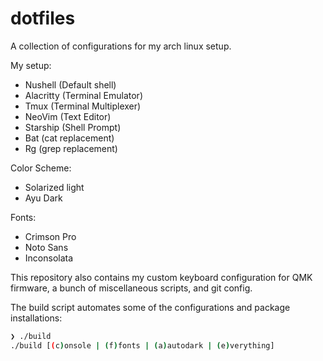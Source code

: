 # dotfiles

A collection of configurations for my arch linux setup.

My setup: 

- Nushell (Default shell)
- Alacritty (Terminal Emulator)
- Tmux (Terminal Multiplexer)
- NeoVim (Text Editor)
- Starship (Shell Prompt)
- Bat (cat replacement)
- Rg (grep replacement)

Color Scheme:

- Solarized light
- Ayu Dark

Fonts: 

- Crimson Pro
- Noto Sans
- Inconsolata

This repository also contains my custom keyboard configuration for QMK firmware, a bunch of miscellaneous scripts, and git config.

The build script automates some of the configurations and package installations:

```bash
❯ ./build
./build [(c)onsole | (f)fonts | (a)autodark | (e)verything]
```
